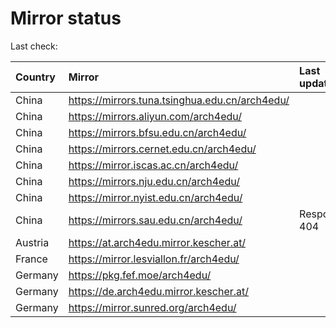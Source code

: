 <script src="./time.js"></script>
# Mirror status
Last check: <script type="text/javascript">localize(1709266922.0769646);</script>

|Country|Mirror|Last update|
|:------|:-----|:----------|
|China|https://mirrors.tuna.tsinghua.edu.cn/arch4edu/|<script type="text/javascript">localize(1709231473);</script>|
|China|https://mirrors.aliyun.com/arch4edu/|<script type="text/javascript">localize(1709231473);</script>|
|China|https://mirrors.bfsu.edu.cn/arch4edu/|<script type="text/javascript">localize(1709231473);</script>|
|China|https://mirrors.cernet.edu.cn/arch4edu/|<script type="text/javascript">localize(1709231473);</script>|
|China|https://mirror.iscas.ac.cn/arch4edu/|<script type="text/javascript">localize(1709231473);</script>|
|China|https://mirrors.nju.edu.cn/arch4edu/|<script type="text/javascript">localize(1709231473);</script>|
|China|https://mirror.nyist.edu.cn/arch4edu/|<script type="text/javascript">localize(1709231473);</script>|
|China|https://mirrors.sau.edu.cn/arch4edu/|Response 404|
|Austria|https://at.arch4edu.mirror.kescher.at/|<script type="text/javascript">localize(1709231473);</script>|
|France|https://mirror.lesviallon.fr/arch4edu/|<script type="text/javascript">localize(1709231473);</script>|
|Germany|https://pkg.fef.moe/arch4edu/|<script type="text/javascript">localize(1709231473);</script>|
|Germany|https://de.arch4edu.mirror.kescher.at/|<script type="text/javascript">localize(1709231473);</script>|
|Germany|https://mirror.sunred.org/arch4edu/|<script type="text/javascript">localize(1709231473);</script>|

<script src="./tablefilter/tablefilter.js"></script>
<script src="./table.js"></script>